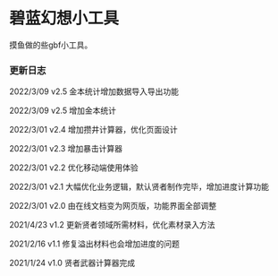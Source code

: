 # 碧蓝幻想小工具
摸鱼做的些gbf小工具。
### 更新日志
2022/3/09 v2.5 金本统计增加数据导入导出功能

2022/3/09 v2.5 增加金本统计

2022/3/01 v2.4 增加攒井计算器，优化页面设计

2022/3/01 v2.3 增加暴击计算器

2022/3/01 v2.2 优化移动端使用体验

2022/3/01 v2.1 大幅优化业务逻辑，默认贤者制作完毕，增加进度计算功能

2022/3/01 v2.0 由在线文档变为网页版，功能界面全部调整

2021/4/23 v1.2 更新贤者领域所需材料，优化素材录入方法

2021/2/16 v1.1 修复溢出材料也会增加进度的问题

2021/1/24 v1.0 贤者武器计算器完成